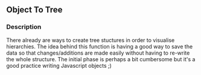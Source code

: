 ## Object To Tree

### Description

There already are ways to create tree stuctures in order to visualise hierarchies. The idea behind this function is having a good way to save the data so that changes/additions are made easily without having to re-write the whole structure. The initial phase is perhaps a bit cumbersome but it's a good practice writing Javascript objects ;)
